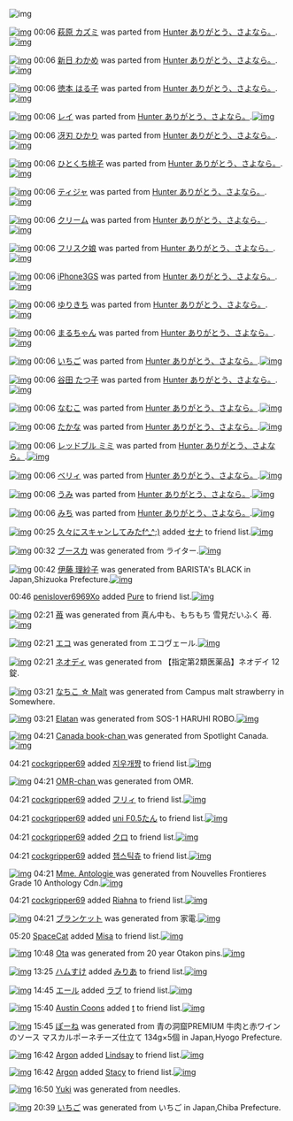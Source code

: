 ![img](http://gdrive-cdn.herokuapp.com/537b65a5bc09f0000721dda7/512px-barcode.png)

[![img](http://www.deviantsart.com/u2abdj.png)](http://www.barcodekanojo.com/kanojo/2252927/%E8%90%A9%E5%8E%9F%20%E3%82%AB%E3%82%BA%E3%83%9F) 00:06 [萩原 カズミ](http://www.barcodekanojo.com/kanojo/2252927/%E8%90%A9%E5%8E%9F%20%E3%82%AB%E3%82%BA%E3%83%9F) was parted from [Hunter  ありがとう、さよなら。](http://www.barcodekanojo.com/kanojo/2252927/%E8%90%A9%E5%8E%9F%20%E3%82%AB%E3%82%BA%E3%83%9F).[![img](http://www.deviantsart.com/2f00jb8.jpeg)](http://www.barcodekanojo.com/user/27903/Hunter%20%20%E3%81%82%E3%82%8A%E3%81%8C%E3%81%A8%E3%81%86%E3%80%81%E3%81%95%E3%82%88%E3%81%AA%E3%82%89%E3%80%82) 

[![img](http://www.deviantsart.com/1p5qggs.png)](http://www.barcodekanojo.com/kanojo/2251392/%E6%96%B0%E6%97%A5%20%E3%82%8F%E3%81%8B%E3%82%81) 00:06 [新日 わかめ](http://www.barcodekanojo.com/kanojo/2251392/%E6%96%B0%E6%97%A5%20%E3%82%8F%E3%81%8B%E3%82%81) was parted from [Hunter  ありがとう、さよなら。](http://www.barcodekanojo.com/kanojo/2251392/%E6%96%B0%E6%97%A5%20%E3%82%8F%E3%81%8B%E3%82%81).[![img](http://www.deviantsart.com/2f00jb8.jpeg)](http://www.barcodekanojo.com/user/27903/Hunter%20%20%E3%81%82%E3%82%8A%E3%81%8C%E3%81%A8%E3%81%86%E3%80%81%E3%81%95%E3%82%88%E3%81%AA%E3%82%89%E3%80%82) 

[![img](http://www.deviantsart.com/pr97ic.png)](http://www.barcodekanojo.com/kanojo/543599/%E5%BE%B3%E6%9C%AC%20%E3%81%AF%E3%82%8B%E5%AD%90) 00:06 [徳本 はる子](http://www.barcodekanojo.com/kanojo/543599/%E5%BE%B3%E6%9C%AC%20%E3%81%AF%E3%82%8B%E5%AD%90) was parted from [Hunter  ありがとう、さよなら。](http://www.barcodekanojo.com/kanojo/543599/%E5%BE%B3%E6%9C%AC%20%E3%81%AF%E3%82%8B%E5%AD%90).[![img](http://www.deviantsart.com/2f00jb8.jpeg)](http://www.barcodekanojo.com/user/27903/Hunter%20%20%E3%81%82%E3%82%8A%E3%81%8C%E3%81%A8%E3%81%86%E3%80%81%E3%81%95%E3%82%88%E3%81%AA%E3%82%89%E3%80%82) 

[![img](http://www.deviantsart.com/1cch1ic.png)](http://www.barcodekanojo.com/kanojo/1252860/%E3%83%AC%E3%82%A4) 00:06 [レイ](http://www.barcodekanojo.com/kanojo/1252860/%E3%83%AC%E3%82%A4) was parted from [Hunter  ありがとう、さよなら。](http://www.barcodekanojo.com/kanojo/1252860/%E3%83%AC%E3%82%A4).[![img](http://www.deviantsart.com/2f00jb8.jpeg)](http://www.barcodekanojo.com/user/27903/Hunter%20%20%E3%81%82%E3%82%8A%E3%81%8C%E3%81%A8%E3%81%86%E3%80%81%E3%81%95%E3%82%88%E3%81%AA%E3%82%89%E3%80%82) 

[![img](http://www.deviantsart.com/1gosl5v.png)](http://www.barcodekanojo.com/kanojo/528875/%E5%86%B4%E5%88%83%20%E3%81%B2%E3%81%8B%E3%82%8A) 00:06 [冴刃 ひかり](http://www.barcodekanojo.com/kanojo/528875/%E5%86%B4%E5%88%83%20%E3%81%B2%E3%81%8B%E3%82%8A) was parted from [Hunter  ありがとう、さよなら。](http://www.barcodekanojo.com/kanojo/528875/%E5%86%B4%E5%88%83%20%E3%81%B2%E3%81%8B%E3%82%8A).[![img](http://www.deviantsart.com/2f00jb8.jpeg)](http://www.barcodekanojo.com/user/27903/Hunter%20%20%E3%81%82%E3%82%8A%E3%81%8C%E3%81%A8%E3%81%86%E3%80%81%E3%81%95%E3%82%88%E3%81%AA%E3%82%89%E3%80%82) 

[![img](http://www.deviantsart.com/3dv5h60.png)](http://www.barcodekanojo.com/kanojo/1264761/%E3%81%B2%E3%81%A8%E3%81%8F%E3%81%A1%E6%A1%83%E5%AD%90) 00:06 [ひとくち桃子](http://www.barcodekanojo.com/kanojo/1264761/%E3%81%B2%E3%81%A8%E3%81%8F%E3%81%A1%E6%A1%83%E5%AD%90) was parted from [Hunter  ありがとう、さよなら。](http://www.barcodekanojo.com/kanojo/1264761/%E3%81%B2%E3%81%A8%E3%81%8F%E3%81%A1%E6%A1%83%E5%AD%90).[![img](http://www.deviantsart.com/2f00jb8.jpeg)](http://www.barcodekanojo.com/user/27903/Hunter%20%20%E3%81%82%E3%82%8A%E3%81%8C%E3%81%A8%E3%81%86%E3%80%81%E3%81%95%E3%82%88%E3%81%AA%E3%82%89%E3%80%82) 

[![img](http://www.deviantsart.com/5auufs.png)](http://www.barcodekanojo.com/kanojo/1049692/%E3%83%86%E3%82%A3%E3%82%B8%E3%83%A3) 00:06 [ティジャ](http://www.barcodekanojo.com/kanojo/1049692/%E3%83%86%E3%82%A3%E3%82%B8%E3%83%A3) was parted from [Hunter  ありがとう、さよなら。](http://www.barcodekanojo.com/kanojo/1049692/%E3%83%86%E3%82%A3%E3%82%B8%E3%83%A3).[![img](http://www.deviantsart.com/2f00jb8.jpeg)](http://www.barcodekanojo.com/user/27903/Hunter%20%20%E3%81%82%E3%82%8A%E3%81%8C%E3%81%A8%E3%81%86%E3%80%81%E3%81%95%E3%82%88%E3%81%AA%E3%82%89%E3%80%82) 

[![img](http://www.deviantsart.com/351eksb.png)](http://www.barcodekanojo.com/kanojo/1323899/%E3%82%AF%E3%83%AA%E3%83%BC%E3%83%A0) 00:06 [クリーム](http://www.barcodekanojo.com/kanojo/1323899/%E3%82%AF%E3%83%AA%E3%83%BC%E3%83%A0) was parted from [Hunter  ありがとう、さよなら。](http://www.barcodekanojo.com/kanojo/1323899/%E3%82%AF%E3%83%AA%E3%83%BC%E3%83%A0).[![img](http://www.deviantsart.com/2f00jb8.jpeg)](http://www.barcodekanojo.com/user/27903/Hunter%20%20%E3%81%82%E3%82%8A%E3%81%8C%E3%81%A8%E3%81%86%E3%80%81%E3%81%95%E3%82%88%E3%81%AA%E3%82%89%E3%80%82) 

[![img](http://www.deviantsart.com/1blqh3f.png)](http://www.barcodekanojo.com/kanojo/293/%E3%83%95%E3%83%AA%E3%82%B9%E3%82%AF%E5%A8%98) 00:06 [フリスク娘](http://www.barcodekanojo.com/kanojo/293/%E3%83%95%E3%83%AA%E3%82%B9%E3%82%AF%E5%A8%98) was parted from [Hunter  ありがとう、さよなら。](http://www.barcodekanojo.com/kanojo/293/%E3%83%95%E3%83%AA%E3%82%B9%E3%82%AF%E5%A8%98).[![img](http://www.deviantsart.com/2f00jb8.jpeg)](http://www.barcodekanojo.com/user/27903/Hunter%20%20%E3%81%82%E3%82%8A%E3%81%8C%E3%81%A8%E3%81%86%E3%80%81%E3%81%95%E3%82%88%E3%81%AA%E3%82%89%E3%80%82) 

[![img](http://www.deviantsart.com/1d2eap8.png)](http://www.barcodekanojo.com/kanojo/417/iPhone3GS) 00:06 [iPhone3GS](http://www.barcodekanojo.com/kanojo/417/iPhone3GS) was parted from [Hunter  ありがとう、さよなら。](http://www.barcodekanojo.com/kanojo/417/iPhone3GS).[![img](http://www.deviantsart.com/2f00jb8.jpeg)](http://www.barcodekanojo.com/user/27903/Hunter%20%20%E3%81%82%E3%82%8A%E3%81%8C%E3%81%A8%E3%81%86%E3%80%81%E3%81%95%E3%82%88%E3%81%AA%E3%82%89%E3%80%82) 

[![img](http://www.deviantsart.com/2661iko.png)](http://www.barcodekanojo.com/kanojo/439/%E3%82%86%E3%82%8A%E3%81%8D%E3%81%A1) 00:06 [ゆりきち](http://www.barcodekanojo.com/kanojo/439/%E3%82%86%E3%82%8A%E3%81%8D%E3%81%A1) was parted from [Hunter  ありがとう、さよなら。](http://www.barcodekanojo.com/kanojo/439/%E3%82%86%E3%82%8A%E3%81%8D%E3%81%A1).[![img](http://www.deviantsart.com/2f00jb8.jpeg)](http://www.barcodekanojo.com/user/27903/Hunter%20%20%E3%81%82%E3%82%8A%E3%81%8C%E3%81%A8%E3%81%86%E3%80%81%E3%81%95%E3%82%88%E3%81%AA%E3%82%89%E3%80%82) 

[![img](http://www.deviantsart.com/25fvhom.png)](http://www.barcodekanojo.com/kanojo/2257072/%E3%81%BE%E3%82%8B%E3%81%A1%E3%82%83%E3%82%93) 00:06 [まるちゃん](http://www.barcodekanojo.com/kanojo/2257072/%E3%81%BE%E3%82%8B%E3%81%A1%E3%82%83%E3%82%93) was parted from [Hunter  ありがとう、さよなら。](http://www.barcodekanojo.com/kanojo/2257072/%E3%81%BE%E3%82%8B%E3%81%A1%E3%82%83%E3%82%93).[![img](http://www.deviantsart.com/2f00jb8.jpeg)](http://www.barcodekanojo.com/user/27903/Hunter%20%20%E3%81%82%E3%82%8A%E3%81%8C%E3%81%A8%E3%81%86%E3%80%81%E3%81%95%E3%82%88%E3%81%AA%E3%82%89%E3%80%82) 

[![img](http://www.deviantsart.com/2j657tb.png)](http://www.barcodekanojo.com/kanojo/2321235/%E3%81%84%E3%81%A1%E3%81%94) 00:06 [いちご](http://www.barcodekanojo.com/kanojo/2321235/%E3%81%84%E3%81%A1%E3%81%94) was parted from [Hunter  ありがとう、さよなら。](http://www.barcodekanojo.com/kanojo/2321235/%E3%81%84%E3%81%A1%E3%81%94).[![img](http://www.deviantsart.com/2f00jb8.jpeg)](http://www.barcodekanojo.com/user/27903/Hunter%20%20%E3%81%82%E3%82%8A%E3%81%8C%E3%81%A8%E3%81%86%E3%80%81%E3%81%95%E3%82%88%E3%81%AA%E3%82%89%E3%80%82) 

[![img](http://www.deviantsart.com/1l6r9k9.png)](http://www.barcodekanojo.com/kanojo/2317625/%E8%B0%B7%E7%94%B0%20%E3%81%9F%E3%81%A4%E5%AD%90) 00:06 [谷田 たつ子](http://www.barcodekanojo.com/kanojo/2317625/%E8%B0%B7%E7%94%B0%20%E3%81%9F%E3%81%A4%E5%AD%90) was parted from [Hunter  ありがとう、さよなら。](http://www.barcodekanojo.com/kanojo/2317625/%E8%B0%B7%E7%94%B0%20%E3%81%9F%E3%81%A4%E5%AD%90).[![img](http://www.deviantsart.com/2f00jb8.jpeg)](http://www.barcodekanojo.com/user/27903/Hunter%20%20%E3%81%82%E3%82%8A%E3%81%8C%E3%81%A8%E3%81%86%E3%80%81%E3%81%95%E3%82%88%E3%81%AA%E3%82%89%E3%80%82) 

[![img](http://www.deviantsart.com/3s757b6.png)](http://www.barcodekanojo.com/kanojo/2310848/%E3%81%AA%E3%82%80%E3%81%93) 00:06 [なむこ](http://www.barcodekanojo.com/kanojo/2310848/%E3%81%AA%E3%82%80%E3%81%93) was parted from [Hunter  ありがとう、さよなら。](http://www.barcodekanojo.com/kanojo/2310848/%E3%81%AA%E3%82%80%E3%81%93).[![img](http://www.deviantsart.com/2f00jb8.jpeg)](http://www.barcodekanojo.com/user/27903/Hunter%20%20%E3%81%82%E3%82%8A%E3%81%8C%E3%81%A8%E3%81%86%E3%80%81%E3%81%95%E3%82%88%E3%81%AA%E3%82%89%E3%80%82) 

[![img](http://www.deviantsart.com/2siuta2.png)](http://www.barcodekanojo.com/kanojo/2259095/%E3%81%9F%E3%81%8B%E3%81%AA) 00:06 [たかな](http://www.barcodekanojo.com/kanojo/2259095/%E3%81%9F%E3%81%8B%E3%81%AA) was parted from [Hunter  ありがとう、さよなら。](http://www.barcodekanojo.com/kanojo/2259095/%E3%81%9F%E3%81%8B%E3%81%AA).[![img](http://www.deviantsart.com/2f00jb8.jpeg)](http://www.barcodekanojo.com/user/27903/Hunter%20%20%E3%81%82%E3%82%8A%E3%81%8C%E3%81%A8%E3%81%86%E3%80%81%E3%81%95%E3%82%88%E3%81%AA%E3%82%89%E3%80%82) 

[![img](http://www.deviantsart.com/2caaam7.png)](http://www.barcodekanojo.com/kanojo/3071523/%E3%83%AC%E3%83%83%E3%83%89%E3%83%96%E3%83%AB%20%E3%83%9F%E3%83%9F) 00:06 [レッドブル ミミ](http://www.barcodekanojo.com/kanojo/3071523/%E3%83%AC%E3%83%83%E3%83%89%E3%83%96%E3%83%AB%20%E3%83%9F%E3%83%9F) was parted from [Hunter  ありがとう、さよなら。](http://www.barcodekanojo.com/kanojo/3071523/%E3%83%AC%E3%83%83%E3%83%89%E3%83%96%E3%83%AB%20%E3%83%9F%E3%83%9F).[![img](http://www.deviantsart.com/2f00jb8.jpeg)](http://www.barcodekanojo.com/user/27903/Hunter%20%20%E3%81%82%E3%82%8A%E3%81%8C%E3%81%A8%E3%81%86%E3%80%81%E3%81%95%E3%82%88%E3%81%AA%E3%82%89%E3%80%82) 

[![img](http://www.deviantsart.com/3j126dd.png)](http://www.barcodekanojo.com/kanojo/3072925/%E3%83%99%E3%83%AA%E3%82%A3) 00:06 [ベリィ](http://www.barcodekanojo.com/kanojo/3072925/%E3%83%99%E3%83%AA%E3%82%A3) was parted from [Hunter  ありがとう、さよなら。](http://www.barcodekanojo.com/kanojo/3072925/%E3%83%99%E3%83%AA%E3%82%A3).[![img](http://www.deviantsart.com/2f00jb8.jpeg)](http://www.barcodekanojo.com/user/27903/Hunter%20%20%E3%81%82%E3%82%8A%E3%81%8C%E3%81%A8%E3%81%86%E3%80%81%E3%81%95%E3%82%88%E3%81%AA%E3%82%89%E3%80%82) 

[![img](http://www.deviantsart.com/3jul961.png)](http://www.barcodekanojo.com/kanojo/3067137/%E3%81%86%E3%81%BF) 00:06 [うみ](http://www.barcodekanojo.com/kanojo/3067137/%E3%81%86%E3%81%BF) was parted from [Hunter  ありがとう、さよなら。](http://www.barcodekanojo.com/kanojo/3067137/%E3%81%86%E3%81%BF).[![img](http://www.deviantsart.com/2f00jb8.jpeg)](http://www.barcodekanojo.com/user/27903/Hunter%20%20%E3%81%82%E3%82%8A%E3%81%8C%E3%81%A8%E3%81%86%E3%80%81%E3%81%95%E3%82%88%E3%81%AA%E3%82%89%E3%80%82) 

[![img](http://www.deviantsart.com/26l4319.png)](http://www.barcodekanojo.com/kanojo/3083888/%E3%81%BF%E3%81%A1) 00:06 [みち](http://www.barcodekanojo.com/kanojo/3083888/%E3%81%BF%E3%81%A1) was parted from [Hunter  ありがとう、さよなら。](http://www.barcodekanojo.com/kanojo/3083888/%E3%81%BF%E3%81%A1).[![img](http://www.deviantsart.com/2f00jb8.jpeg)](http://www.barcodekanojo.com/user/27903/Hunter%20%20%E3%81%82%E3%82%8A%E3%81%8C%E3%81%A8%E3%81%86%E3%80%81%E3%81%95%E3%82%88%E3%81%AA%E3%82%89%E3%80%82) 

[![img](http://www.deviantsart.com/2deh5cl.jpeg)](http://www.barcodekanojo.com/user/309843/%E4%B9%85%E3%80%85%E3%81%AB%E3%82%B9%E3%82%AD%E3%83%A3%E3%83%B3%E3%81%97%E3%81%A6%E3%81%BF%E3%81%9Ff%5E_%5E%3B%29) 00:25 [久々にスキャンしてみたf^_^;)](http://www.barcodekanojo.com/user/309843/%E4%B9%85%E3%80%85%E3%81%AB%E3%82%B9%E3%82%AD%E3%83%A3%E3%83%B3%E3%81%97%E3%81%A6%E3%81%BF%E3%81%9Ff%5E_%5E%3B%29) added [セナ](http://www.barcodekanojo.com/kanojo/2211904/%E3%82%BB%E3%83%8A) to friend list.[![img](http://www.deviantsart.com/lo35mc.png)](http://www.barcodekanojo.com/kanojo/2211904/%E3%82%BB%E3%83%8A) 

[![img](http://www.deviantsart.com/1o1g1he.png)](http://www.barcodekanojo.com/kanojo/3192455/%E3%83%96%E3%83%BC%E3%82%B9%E3%82%AB) 00:32 [ブースカ](http://www.barcodekanojo.com/kanojo/3192455/%E3%83%96%E3%83%BC%E3%82%B9%E3%82%AB) was generated from ライター.[![img](http://www.deviantsart.com/4hg6s0.jpeg)](http://www.barcodekanojo.com/product_images/barcode/6017778/1423236685/50x50x,PE3,P83,PA9,PE3,P82,PA4,PE3,P82,PBF,PE3,P83,PBC.jpg,qw=88,ah=88.pagespeed.ic.vixKdybo0d.jpg) 

[![img](http://www.deviantsart.com/1c74o4o.png)](http://www.barcodekanojo.com/kanojo/3192456/%E4%BC%8A%E8%97%A4%20%E7%90%86%E7%B4%97%E5%AD%90) 00:42 [伊藤 理紗子](http://www.barcodekanojo.com/kanojo/3192456/%E4%BC%8A%E8%97%A4%20%E7%90%86%E7%B4%97%E5%AD%90) was generated from BARISTA's BLACK in Japan,Shizuoka Prefecture.[![img](http://www.deviantsart.com/3bsm0qe.jpeg)](http://www.barcodekanojo.com/product_images/barcode/5944797/1412902238/50x50x,PE4,PBC,P8A,PE8,P97,PA4,PE5,P9C,P92,P20,PE3,P82,PBF,PE3,P83,PAA,PE3,P83,PBC,PE3,P82,PBA,PE3,P82,PB3,PE3,P83,PBC,PE3,P83,P92,PE3,P83,PBC,P20,PE3,P83,P90,PE3,P83,PAA,PE3,P82,PB9,PE3,P82,PBF,PE3,P82,PBA,PE3,P83,P96,PE3,P83,PA9,PE3,P83,P83,PE3,P82,PAF,P20,PE3,P83,P9C,PE3,P83,P88,PE3,P83,PAB,PE7,PBC,PB6390ml,PC3,P9724,PE6,P9C,PAC,PE5,P85,PA5,PE3,P80,P90,PC3,P972,PE3,P82,PB1,PE3,P83,PBC,PE3,P82,PB9,P3A,PE5,P90,P88,PE8,PA8,P8848,PE6,P9C,PAC,PE5,P85,PA5.jpg,qw=88,ah=88.pagespeed.ic.hrPwB-NcW6.jpg) 

00:46 [penislover6969Xo](http://www.barcodekanojo.com/user/450335/penislover6969Xo) added [Pure](http://www.barcodekanojo.com/kanojo/2160027/Pure) to friend list.[![img](http://www.deviantsart.com/mjt5me.png)](http://www.barcodekanojo.com/kanojo/2160027/Pure) 

[![img](http://www.deviantsart.com/20q9te5.png)](http://www.barcodekanojo.com/kanojo/3192457/%E8%8B%BA) 02:21 [苺](http://www.barcodekanojo.com/kanojo/3192457/%E8%8B%BA) was generated from 真ん中も、もちもち 雪見だいふく 苺.[![img](http://www.deviantsart.com/3vkqi16.jpeg)](http://www.barcodekanojo.com/product_images/barcode/6017780/1423241048/50x50x,PE7,P9C,P9F,PE3,P82,P93,PE4,PB8,PAD,PE3,P82,P82,PE3,P80,P81,PE3,P82,P82,PE3,P81,PA1,PE3,P82,P82,PE3,P81,PA1,P20,PE9,P9B,PAA,PE8,PA6,P8B,PE3,P81,PA0,PE3,P81,P84,PE3,P81,PB5,PE3,P81,P8F,P20,PE8,P8B,PBA.jpg,qw=88,ah=88.pagespeed.ic.o3zStqTGnT.jpg) 

[![img](http://www.deviantsart.com/22khibo.png)](http://www.barcodekanojo.com/kanojo/3192458/%E3%82%A8%E3%82%B3) 02:21 [エコ](http://www.barcodekanojo.com/kanojo/3192458/%E3%82%A8%E3%82%B3) was generated from エコヴェール.[![img](http://www.deviantsart.com/6c7sdq.jpeg)](http://www.barcodekanojo.com/product_images/barcode/2661663/1308069175/50x50x,PE3,P82,PA8,PE3,P82,PB3,PE3,P83,P99,PE3,P83,PBC,PE3,P83,PAB,P20,PE9,PA3,P9F,PE5,P99,PA8,PE7,P94,PA8,PE6,PB4,P97,PE5,P89,PA4,PE3,P82,PAB,PE3,P83,PA2,PE3,P83,P9F,PE3,P83,PBC,PE3,P83,PAB.jpg,qw=88,ah=88.pagespeed.ic.UgW2d9hnWJ.jpg) 

[![img](http://www.deviantsart.com/chdsc2.png)](http://www.barcodekanojo.com/kanojo/3192459/%E3%83%8D%E3%82%AA%E3%83%87%E3%82%A3) 02:21 [ネオディ](http://www.barcodekanojo.com/kanojo/3192459/%E3%83%8D%E3%82%AA%E3%83%87%E3%82%A3) was generated from 【指定第2類医薬品】ネオデイ 12錠.

[![img](http://www.deviantsart.com/3523mid.png)](http://www.barcodekanojo.com/kanojo/3192460/%E3%81%AA%E3%81%A1%E3%81%93%20%E2%98%86%20Malt) 03:21 [なちこ ☆ Malt](http://www.barcodekanojo.com/kanojo/3192460/%E3%81%AA%E3%81%A1%E3%81%93%20%E2%98%86%20Malt) was generated from Campus malt strawberry in Somewhere.

[![img](http://www.deviantsart.com/dhk0gu.png)](http://www.barcodekanojo.com/kanojo/3192461/Elatan) 03:21 [Elatan](http://www.barcodekanojo.com/kanojo/3192461/Elatan) was generated from SOS-1 HARUHI ROBO.[![img](http://www.deviantsart.com/2ikgnrl.jpeg)](http://www.barcodekanojo.com/product_images/barcode/6017782/1423245639/50x50xSOS-1,P20HARUHI,P20ROBO.jpg,qw=88,ah=88.pagespeed.ic.BDO0b9pWId.jpg) 

[![img](http://www.deviantsart.com/q1jcbo.png)](http://www.barcodekanojo.com/kanojo/3192462/Canada%20book-chan%20) 04:21 [Canada book-chan ](http://www.barcodekanojo.com/kanojo/3192462/Canada%20book-chan%20) was generated from Spotlight Canada.[![img](http://www.deviantsart.com/v5ubs4.jpeg)](http://www.barcodekanojo.com/product_images/barcode/6017783/1423249293/50x50xSpotlight,P20Canada.jpg,qw=88,ah=88.pagespeed.ic.Xh4FoKB7I_.jpg) 

04:21 [cockgripper69](http://www.barcodekanojo.com/user/382629/cockgripper69) added [지우개쨩](http://www.barcodekanojo.com/kanojo/551107/%EC%A7%80%EC%9A%B0%EA%B0%9C%EC%A8%A9) to friend list.[![img](http://www.deviantsart.com/i5dokm.png)](http://www.barcodekanojo.com/kanojo/551107/%EC%A7%80%EC%9A%B0%EA%B0%9C%EC%A8%A9) 

[![img](http://www.deviantsart.com/1i1fsfb.png)](http://www.barcodekanojo.com/kanojo/3192463/OMR-chan%20) 04:21 [OMR-chan ](http://www.barcodekanojo.com/kanojo/3192463/OMR-chan%20) was generated from OMR.

04:21 [cockgripper69](http://www.barcodekanojo.com/user/382629/cockgripper69) added [フリィ](http://www.barcodekanojo.com/kanojo/2817413/%E3%83%95%E3%83%AA%E3%82%A3) to friend list.[![img](http://www.deviantsart.com/goq190.png)](http://www.barcodekanojo.com/kanojo/2817413/%E3%83%95%E3%83%AA%E3%82%A3) 

04:21 [cockgripper69](http://www.barcodekanojo.com/user/382629/cockgripper69) added [uni F0.5たん](http://www.barcodekanojo.com/kanojo/87437/uni%20F0.5%E3%81%9F%E3%82%93) to friend list.[![img](http://www.deviantsart.com/rgttk5.png)](http://www.barcodekanojo.com/kanojo/87437/uni%20F0.5%E3%81%9F%E3%82%93) 

04:21 [cockgripper69](http://www.barcodekanojo.com/user/382629/cockgripper69) added [クロ](http://www.barcodekanojo.com/kanojo/1013465/%E3%82%AF%E3%83%AD) to friend list.[![img](http://www.deviantsart.com/1iqpjci.png)](http://www.barcodekanojo.com/kanojo/1013465/%E3%82%AF%E3%83%AD) 

04:21 [cockgripper69](http://www.barcodekanojo.com/user/382629/cockgripper69) added [챕스틱츄](http://www.barcodekanojo.com/kanojo/2598233/%EC%B1%95%EC%8A%A4%ED%8B%B1%EC%B8%84) to friend list.[![img](http://www.deviantsart.com/3hs93n7.png)](http://www.barcodekanojo.com/kanojo/2598233/%EC%B1%95%EC%8A%A4%ED%8B%B1%EC%B8%84) 

[![img](http://www.deviantsart.com/1l1cofd.png)](http://www.barcodekanojo.com/kanojo/3192464/Mme.%20Antologie%20) 04:21 [Mme. Antologie ](http://www.barcodekanojo.com/kanojo/3192464/Mme.%20Antologie%20) was generated from Nouvelles Frontieres Grade 10 Anthology Cdn.[![img](http://www.deviantsart.com/23mr3h1.jpeg)](http://www.barcodekanojo.com/product_images/barcode/6017790/1423249809/50x50xNouvelles,P20Frontieres,P20Grade,P2010,P20Anthology,P20Cdn.jpg,qw=88,ah=88.pagespeed.ic.liOU7InBAp.jpg) 

04:21 [cockgripper69](http://www.barcodekanojo.com/user/382629/cockgripper69) added [Riahna](http://www.barcodekanojo.com/kanojo/790372/Riahna) to friend list.[![img](http://www.deviantsart.com/11ie0bv.png)](http://www.barcodekanojo.com/kanojo/790372/Riahna) 

[![img](http://www.deviantsart.com/20cclfe.png)](http://www.barcodekanojo.com/kanojo/3192465/%E3%83%96%E3%83%A9%E3%83%B3%E3%82%B1%E3%83%83%E3%83%88) 04:21 [ブランケット](http://www.barcodekanojo.com/kanojo/3192465/%E3%83%96%E3%83%A9%E3%83%B3%E3%82%B1%E3%83%83%E3%83%88) was generated from 家電.[![img](http://www.deviantsart.com/lj4cvg.jpeg)](http://www.barcodekanojo.com/product_images/barcode/6017792/1423250000/50x50x,PE5,PAE,PB6,PE9,P9B,PBB.jpg,qw=88,ah=88.pagespeed.ic.J10cFy3esy.jpg) 

05:20 [SpaceCat](http://www.barcodekanojo.com/user/500060/SpaceCat) added [Misa](http://www.barcodekanojo.com/kanojo/2328157/Misa) to friend list.[![img](http://www.deviantsart.com/132cn4q.png)](http://www.barcodekanojo.com/kanojo/2328157/Misa) 

[![img](http://www.deviantsart.com/1hbd9n.png)](http://www.barcodekanojo.com/kanojo/3192466/Ota) 10:48 [Ota](http://www.barcodekanojo.com/kanojo/3192466/Ota) was generated from 20 year Otakon pins.[![img](http://www.deviantsart.com/3mihbb6.jpeg)](http://www.barcodekanojo.com/product_images/barcode/6017794/1423273642/50x50x20,P20year,P20Otakon,P20pins.jpg,qw=88,ah=88.pagespeed.ic.qH9XoOVMh6.jpg) 

[![img](http://www.deviantsart.com/3ueb4vl.jpeg)](http://www.barcodekanojo.com/user/31615/%E3%83%8F%E3%83%A0%E3%81%99%E3%81%91) 13:25 [ハムすけ](http://www.barcodekanojo.com/user/31615/%E3%83%8F%E3%83%A0%E3%81%99%E3%81%91) added [みりあ](http://www.barcodekanojo.com/kanojo/201875/%E3%81%BF%E3%82%8A%E3%81%82) to friend list.[![img](http://www.deviantsart.com/331tg6j.png)](http://www.barcodekanojo.com/kanojo/201875/%E3%81%BF%E3%82%8A%E3%81%82) 

[![img](http://www.deviantsart.com/1kim5bi.jpeg)](http://www.barcodekanojo.com/user/500062/%E3%82%A8%E3%83%BC%E3%83%AB) 14:45 [エール](http://www.barcodekanojo.com/user/500062/%E3%82%A8%E3%83%BC%E3%83%AB) added [ラブ](http://www.barcodekanojo.com/kanojo/1044819/%E3%83%A9%E3%83%96) to friend list.[![img](http://www.deviantsart.com/37ruuu6.png)](http://www.barcodekanojo.com/kanojo/1044819/%E3%83%A9%E3%83%96) 

[![img](http://www.deviantsart.com/3kj2pal.jpeg)](http://www.barcodekanojo.com/user/378317/Austin%20Coons) 15:40 [Austin Coons](http://www.barcodekanojo.com/user/378317/Austin%20Coons) added [t](http://www.barcodekanojo.com/kanojo/3186972/t) to friend list.[![img](http://www.deviantsart.com/2l1ea4p.png)](http://www.barcodekanojo.com/kanojo/3186972/t) 

[![img](http://www.deviantsart.com/3n94gsa.png)](http://www.barcodekanojo.com/kanojo/3192467/%E3%81%BD%E3%83%BC%E3%81%AD) 15:45 [ぽーね](http://www.barcodekanojo.com/kanojo/3192467/%E3%81%BD%E3%83%BC%E3%81%AD) was generated from 青の洞窟PREMIUM 牛肉と赤ワインのソース マスカルポーネチーズ仕立て 134g×5個 in Japan,Hyogo Prefecture.

[![img](http://www.deviantsart.com/bfb3v3.jpeg)](http://www.barcodekanojo.com/user/499844/Argon) 16:42 [Argon](http://www.barcodekanojo.com/user/499844/Argon) added [Lindsay](http://www.barcodekanojo.com/kanojo/2929670/Lindsay) to friend list.[![img](http://www.deviantsart.com/1b1nv1v.png)](http://www.barcodekanojo.com/kanojo/2929670/Lindsay) 

[![img](http://www.deviantsart.com/bfb3v3.jpeg)](http://www.barcodekanojo.com/user/499844/Argon) 16:42 [Argon](http://www.barcodekanojo.com/user/499844/Argon) added [Stacy](http://www.barcodekanojo.com/kanojo/3005916/Stacy) to friend list.[![img](http://www.deviantsart.com/18jkodk.png)](http://www.barcodekanojo.com/kanojo/3005916/Stacy) 

[![img](http://www.deviantsart.com/3je3rqh.png)](http://www.barcodekanojo.com/kanojo/3192468/Yuki) 16:50 [Yuki](http://www.barcodekanojo.com/kanojo/3192468/Yuki) was generated from needles.

[![img](http://www.deviantsart.com/1u5ia59.png)](http://www.barcodekanojo.com/kanojo/3192469/%E3%81%84%E3%81%A1%E3%81%94) 20:39 [いちご](http://www.barcodekanojo.com/kanojo/3192469/%E3%81%84%E3%81%A1%E3%81%94) was generated from いちご in Japan,Chiba Prefecture.

